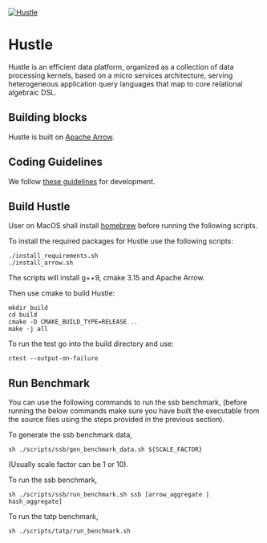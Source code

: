 [![Hustle](https://circleci.com/gh/UWHustle/hustle.svg?style=shield)](https://circleci.com/gh/UWHustle/hustle)

# Hustle
Hustle is an efficient data platform, organized as a collection of data processing kernels, based on a micro services architecture, serving heterogeneous application query languages that map to core relational algebraic DSL.

## Building blocks
Hustle is built on [Apache Arrow](https://github.com/apache/arrow). 

## Coding Guidelines
We follow [these guidelines](https://arrow.apache.org/docs/developers/cpp/development.html) for development.

## Build Hustle

User on MacOS shall install [homebrew](https://brew.sh/) before running the following scripts.

To install the required packages for Hustle use the following scripts:

```
./install_requirements.sh
./install_arrow.sh
```
The scripts will install g++9, cmake 3.15 and Apache Arrow.

Then use cmake to build Hustle:
```
mkdir build
cd build
cmake -D CMAKE_BUILD_TYPE=RELEASE .. 
make -j all  
```

To run the test go into the build directory and use:
```
ctest --output-on-failure
```

## Run Benchmark

You can use the following commands to run the ssb benchmark, (before running the below commands make sure you have built the executable from the source files using the steps provided in the previous section).

To generate the ssb benchmark data, 

```
sh ./scripts/ssb/gen_benchmark_data.sh ${SCALE_FACTOR}
```
(Usually scale factor can be 1 or 10).


To run the ssb benchmark,

```
sh ./scripts/ssb/run_benchmark.sh ssb [arrow_aggregate | hash_aggregate]
```

To run the tatp benchmark,

```
sh ./scripts/tatp/run_benchmark.sh 
```
